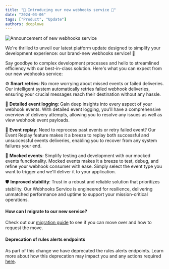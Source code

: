 ```yaml
---
title: "🚀 Introducing our new webhooks service 🚀"
date: "2024-03-06"
tags: ["Product", "Update"]
authors: dcoplowe
---
```


![Announcement of new webhooks service](/img/updates/240306-webhooks-announcement.svg)

We're thrilled to unveil our latest platform update designed to simplify your development experience: our brand-new webhooks service! 🎉

<!--truncate-->

Say goodbye to complex development processes and hello to streamlined efficiency with our best-in-class solution. Here's what you can expect from our new webhooks service:

⚙️ **Smart retries**: No more worrying about missed events or failed deliveries. Our intelligent system automatically retries failed webhook deliveries, ensuring your crucial messages reach their destination without any hassle.

📝 **Detailed event logging**: Gain deep insights into every aspect of your webhook events. With detailed event logging, you'll have a comprehensive overview of delivery attempts, allowing you to resolve any issues as well as view webhook event payloads.

🔄 **Event replay**: Need to reprocess past events or retry failed event? Our Event Replay feature makes it a breeze to replay both successful and unsuccessful events deliveries, enabling you to recover from any system failures your end.

🧪 **Mocked events**: Simplify testing and development with our mocked events functionality. Mocked events makes it a breeze to test, debug, and refine your webhook consumer with ease. Simply select the event type you want to trigger and we'll deliver it to your application.

🛡️ **Improved stability**: Trust in a robust and reliable solution that prioritizes stability. Our Webhooks Service is engineered for resilience, delivering unmatched performance and uptime to support your mission-critical operations.

#### How can I migrate to our new service?

Check out our [migration guide](/using-the-api/webhooks/migration-guide) to see if you can move over and how to request the move.

#### Deprecation of rules alerts endpoints

As part of this change we have deprecated the rules alerts endpoints. 
Learn more about how this deprecation may impact you and any actions required [here](/updates/240306-deprecation-rules-alerts).